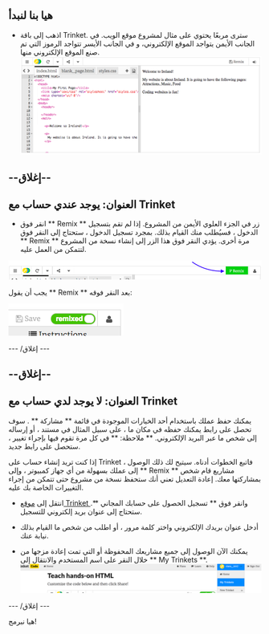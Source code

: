 ## هيا بنا لنبدأ

- اذهب إلى باقة Trinket. سترى مربعًا يحتوي على مثال لمشروع موقع الويب. في الجانب الأيمن يتواجد الموقع الإلكتروني، و في الجانب الأيسر تتواجد الرموز التي تم صنع الموقع الإلكتروني منها. ![صفحة إلكترونية ورمز في Trinket](images/tktHTMLStartingPoint.png)

## --إغلاق--

## العنوان: يوجد عندي حساب مع Trinket

- انقر فوق ** Remix ** زر في الجزء العلوي الأيمن من المشروع. إذا لم تقم بتسجيل الدخول ، فسيُطلب منك القيام بذلك. بمجرد تسجيل الدخول ، ستحتاج إلى النقر فوق ** Remix ** مرة أخرى. يؤدي النقر فوق هذا الزر إلى إنشاء نسخة من المشروع لتتمكن من العمل عليه. 

![زر Remix](images/tktRemixButtonArrow.png)

يجب أن يقول ** Remix ** بعد النقر فوقه:

![زر يقول الآن "Remix"](images/tktRemixedSmall.png)

\--- /إغلاق \---

## --إغلاق--

## العنوان: لا يوجد لدي حساب مع Trinket

يمكنك حفظ عملك باستخدام أحد الخيارات الموجودة في قائمة ** مشاركة ** . سوف تحصل على رابط يمكنك حفظه في مكان ما ، على سبيل المثال في مستند ، أو إرساله إلى شخص ما عبر البريد الإلكتروني. ** ملاحظة: ** في كل مرة تقوم فيها بإجراء تغيير ، ستحصل على رابط جديد.

إذا كنت تريد إنشاء حساب على Trinket ، فاتبع الخطوات أدناه. سيتيح لك ذلك الوصول إلى عملك بسهولة من أي جهاز كمبيوتر ، وإلى ** Remix ** مشاريع قام شخص بمشاركتها معك. إعادة التعديل تعني أنك ستحفظ نسخة من مشروع حتى تتمكن من إجراء التغييرات الخاصة بك عليه.

- انتقل إلى [ موقع Trinket ](http://dojo.soy/trinket) وانقر فوق ** تسجيل الحصول على حسابك المجاني **. ستحتاج إلى عنوان بريد إلكتروني للتسجيل.

- أدخل عنوان بريدك الإلكتروني واختر كلمة مرور ، أو اطلب من شخص ما القيام بذلك نيابة عنك.

- يمكنك الآن الوصول إلى جميع مشاريعك المحفوظة أو التي تمت إعادة مزجها من خلال النقر على اسم المستخدم والانتقال إلى ** My Trinkets **. !["My Trinkets" عنصر القائمة](images/MyTrinketsMenuWide.png)

\--- /إغلاق \---

هيا نبرمج!